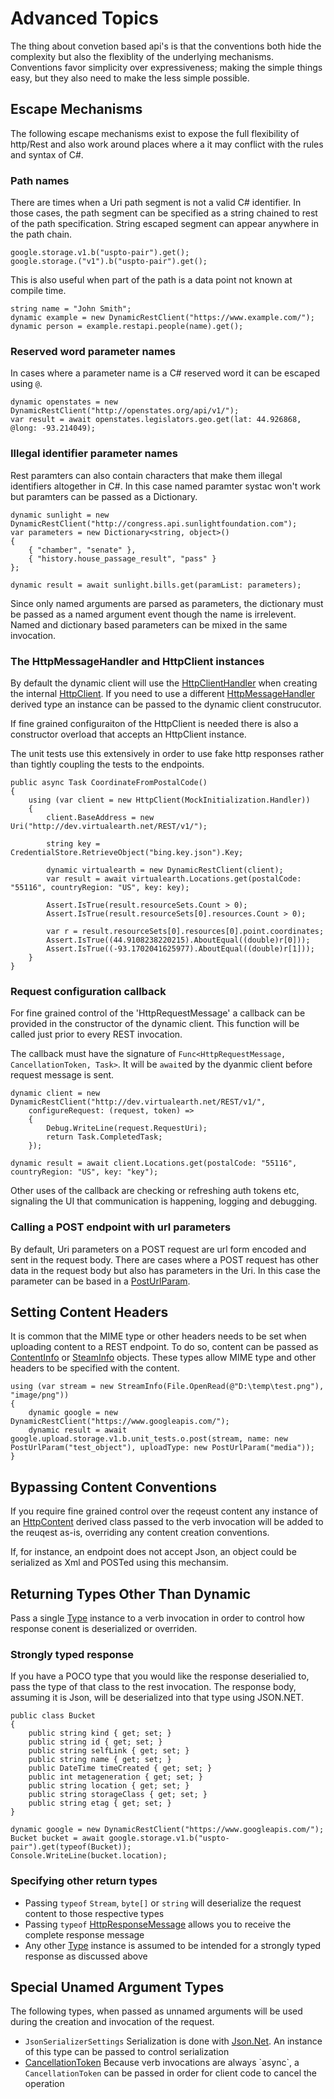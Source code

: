 ﻿# Advanced Topics

The thing about convetion based api's is that the conventions both hide the complexity but also the flexiblity of the
underlying mechanisms. Conventions favor simplicity over expressiveness; making the simple things easy, but they also need
to make the less simple possible.

## Escape Mechanisms

The following escape mechanisms exist to expose the full flexibility of http/Rest and also work around
places where a it may conflict with the rules and syntax of C#.

### Path names

There are times when a Uri path segment is not a valid C# identifier. In those cases, the path segment can be specified as a string
chained to rest of the path specification. String escaped segment can appear anywhere in the path chain.

    google.storage.v1.b("uspto-pair").get();
    google.storage.("v1").b("uspto-pair").get();

This is also useful when part of the path is a data point not known at compile time.

    string name = "John Smith";
    dynamic example = new DynamicRestClient("https://www.example.com/");
    dynamic person = example.restapi.people(name).get();

### Reserved word parameter names

In cases where a parameter name is a C# reserved word it can be escaped using `@`.

    dynamic openstates = new DynamicRestClient("http://openstates.org/api/v1/");
    var result = await openstates.legislators.geo.get(lat: 44.926868, @long: -93.214049);

### Illegal identifier parameter names

Rest paramters can also contain characters that make them illegal identifiers altogether in C#. In this case named paramter systac won't work but paramters can be passed as a Dictionary.

    dynamic sunlight = new DynamicRestClient("http://congress.api.sunlightfoundation.com");
    var parameters = new Dictionary<string, object>()
    {
        { "chamber", "senate" },
        { "history.house_passage_result", "pass" }
    };

    dynamic result = await sunlight.bills.get(paramList: parameters);

Since only named arguments are parsed as parameters, the dictionary must be passed as a named argument event though the name is irrelevent.
Named and dictionary based parameters can be mixed in the same invocation.

### The HttpMessageHandler and HttpClient instances

By default the dynamic client will use the [HttpClientHandler](xref:System.Net.Http.HttpClientHandler)
when creating the internal [HttpClient](xref:System.Net.Http.HttpClient). If you need to use a different
[HttpMessageHandler](xref:System.Net.Http.HttpMessageHandler) derived type an instance can be passed to the dynamic client construcutor.

If fine grained configuraiton of the HttpClient is needed there is also a constructor overload that accepts an HttpClient instance.

The unit tests use this extensively in order to use fake http responses rather than tightly coupling the tests to the endpoints.

    public async Task CoordinateFromPostalCode()
    {
        using (var client = new HttpClient(MockInitialization.Handler))
        {
            client.BaseAddress = new Uri("http://dev.virtualearth.net/REST/v1/");

            string key = CredentialStore.RetrieveObject("bing.key.json").Key;

            dynamic virtualearth = new DynamicRestClient(client);
            var result = await virtualearth.Locations.get(postalCode: "55116", countryRegion: "US", key: key);

            Assert.IsTrue(result.resourceSets.Count > 0);
            Assert.IsTrue(result.resourceSets[0].resources.Count > 0);

            var r = result.resourceSets[0].resources[0].point.coordinates;
            Assert.IsTrue((44.9108238220215).AboutEqual((double)r[0]));
            Assert.IsTrue((-93.1702041625977).AboutEqual((double)r[1]));
        }
    }

### Request configuration callback

For fine grained control of the 'HttpRequestMessage' a callback can be provided in the constructor of the dynamic client.
This function will be called just prior to every REST invocation.

The callback must have the signature of `Func<HttpRequestMessage, CancellationToken, Task>`. It will be `await`ed by the dyanmic client
before request message is sent.

    dynamic client = new DynamicRestClient("http://dev.virtualearth.net/REST/v1/",
        configureRequest: (request, token) =>
        {
            Debug.WriteLine(request.RequestUri);
            return Task.CompletedTask;
        });

    dynamic result = await client.Locations.get(postalCode: "55116", countryRegion: "US", key: "key");

Other uses of the callback are checking or refreshing auth tokens etc, signaling the UI that communication is happening, logging and debugging.

### Calling a POST endpoint with url parameters

By default, Uri parameters on a POST request are url form encoded and sent in the request body. There are cases where a POST request has other data in the request body but also has parameters in the Uri. In this case the parameter can be based in a [PostUrlParam](xref:DynamicRestProxy.PortableHttpClient.PostUrlParam).

## Setting Content Headers

It is common that the MIME type or other headers needs to be set when uploading content to a REST endpoint.
To do so, content can be passed as [ContentInfo](xref:DynamicRestProxy.PortableHttpClient.ContentInfo) or [SteamInfo](xref:DynamicRestProxy.PortableHttpClient.StreamInfo) objects. 
These types allow MIME type and other headers to be specified with the content.

    using (var stream = new StreamInfo(File.OpenRead(@"D:\temp\test.png"), "image/png"))
    {
        dynamic google = new DynamicRestClient("https://www.googleapis.com/");
        dynamic result = await google.upload.storage.v1.b.unit_tests.o.post(stream, name: new PostUrlParam("test_object"), uploadType: new PostUrlParam("media"));
    }

## Bypassing Content Conventions

If you require fine grained control over the reqeust content any instance of an
[HttpContent](https://msdn.microsoft.com/en-us/library/system.type(v=vs.110).aspx) derived
class passed to the verb invocation will be added to the reuqest as-is, overriding any content creation conventions.

If, for instance, an endpoint does not accept Json, an object could be serialized as Xml
and POSTed using this mechansim.

## Returning Types Other Than Dynamic

Pass a single [Type](https://msdn.microsoft.com/en-us/library/system.type(v=vs.110).aspx) instance to a verb invocation in order
to control how response conent is deserialized or overriden.

### Strongly typed response

If you have a POCO type that you would like the response deserialied to, pass the type of that class to the rest invocation.
The response body, assuming it is Json, will be deserialized into that type using JSON.NET.

    public class Bucket
    {
        public string kind { get; set; }
        public string id { get; set; }
        public string selfLink { get; set; }
        public string name { get; set; }
        public DateTime timeCreated { get; set; }
        public int metageneration { get; set; }
        public string location { get; set; }
        public string storageClass { get; set; }
        public string etag { get; set; }
    }

    dynamic google = new DynamicRestClient("https://www.googleapis.com/");
    Bucket bucket = await google.storage.v1.b("uspto-pair").get(typeof(Bucket));
    Console.WriteLine(bucket.location);

### Specifying other return types

- Passing `typeof` `Stream`, `byte[]` or `string` will deserialize the request content to those respective types
- Passing `typeof` [HttpResponseMessage](https://docs.microsoft.com/en-us/dotnet/api/system.net.http.httpresponsemessage?view=netframework-4.7) allows you to receive the complete response message
- Any other [Type](xref:System.Type) instance is assumed to be intended for a strongly typed response as discussed above

## Special Unamed Argument Types

The following types, when passed as unnamed arguments will be used during the creation and invocation of the request.

- `JsonSerializerSettings` Serialization is done with [Json.Net](http://www.newtonsoft.com/json). An instance of this type can be passed to control serialization
- [CancellationToken](http://msdn.microsoft.com/query/dev15.query?appId=Dev15IDEF1&l=EN-US&k=k(System.Threading.CancellationToken);k(SolutionItemsProject);k(TargetFrameworkMoniker-.NETFramework,Version%3Dv4.6.1);k(DevLang-csharp)&rd=true) Because verb invocations are always `async`, a `CancellationToken` can be passed in order for client code to cancel the operation